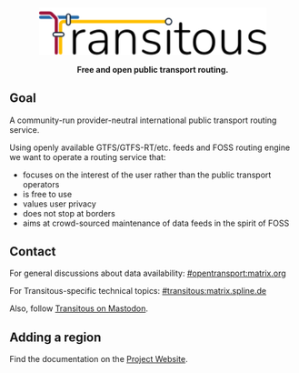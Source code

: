 <!--
SPDX-License-Identifier: CC0-1.0
SPDX-FileCopyrightText: none
-->

<p align="center">
    <img src="website/static/images/logo-text-dark.svg" alt="Transitous" width="400"><br>
</p>

<p align="center">
    <b>Free and open public transport routing.</b>
</p>

## Goal

A community-run provider-neutral international public transport routing service.

Using openly available GTFS/GTFS-RT/etc. feeds and FOSS routing engine we want to operate a
routing service that:  

* focuses on the interest of the user rather than the public transport operators
* is free to use
* values user privacy
* does not stop at borders
* aims at crowd-sourced maintenance of data feeds in the spirit of FOSS

## Contact

For general discussions about data availability: [#opentransport:matrix.org](https://matrix.to/#/#opentransport:matrix.org)

For Transitous-specific technical topics: [#transitous:matrix.spline.de](https://matrix.to/#/#transitous:matrix.spline.de)

Also, follow <a href="https://en.osm.town/@transitous" rel="me">Transitous on Mastodon</a>.

## Adding a region

Find the documentation on the [Project Website](https://transitous.org/doc/#adding-a-region).
